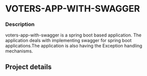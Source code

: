 # VOTERS-APP-WITH-SWAGGER

### Description
 voters-app-with-swagger is a spring boot based application. The application deals with implementing swagger for spring boot applications.The application is also having the Exception handling mechanisms.
 
 
 ## Project details
 
